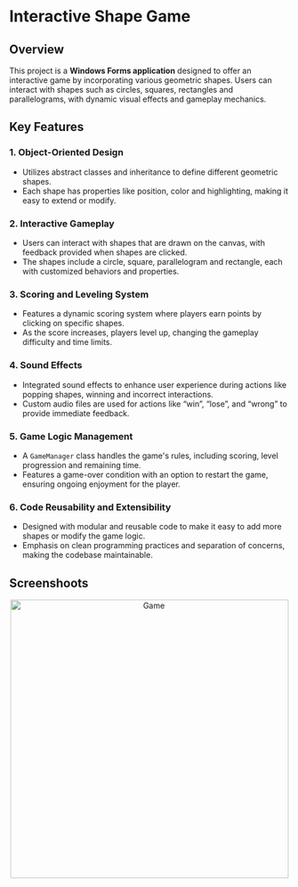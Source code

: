 # **Interactive Shape Game**

## **Overview**
This project is a **Windows Forms application** designed to offer an interactive game by incorporating various geometric shapes. Users can interact with shapes such as circles, squares, rectangles and parallelograms, with dynamic visual effects and gameplay mechanics.

## **Key Features**

### 1. **Object-Oriented Design**  
- Utilizes abstract classes and inheritance to define different geometric shapes. 
- Each shape has properties like position, color and highlighting, making it easy to extend or modify.

### 2. **Interactive Gameplay**  
- Users can interact with shapes that are drawn on the canvas, with feedback provided when shapes are clicked.
- The shapes include a circle, square, parallelogram and rectangle, each with customized behaviors and properties.

### 3. **Scoring and Leveling System**  
- Features a dynamic scoring system where players earn points by clicking on specific shapes.
- As the score increases, players level up, changing the gameplay difficulty and time limits.

### 4. **Sound Effects**  
- Integrated sound effects to enhance user experience during actions like popping shapes, winning and incorrect interactions.
- Custom audio files are used for actions like “win”, “lose”, and “wrong” to provide immediate feedback.

### 5. **Game Logic Management**  
- A `GameManager` class handles the game's rules, including scoring, level progression and remaining time. 
- Features a game-over condition with an option to restart the game, ensuring ongoing enjoyment for the player.

### 6. **Code Reusability and Extensibility**  
- Designed with modular and reusable code to make it easy to add more shapes or modify the game logic.
- Emphasis on clean programming practices and separation of concerns, making the codebase maintainable.

## **Screenshoots**
<div align="center">
  <img src="https://github.com/user-attachments/assets/722065ab-5636-46b1-b470-5c368f3075db" alt="Game" width="500" />
  &nbsp;&nbsp;&nbsp;
